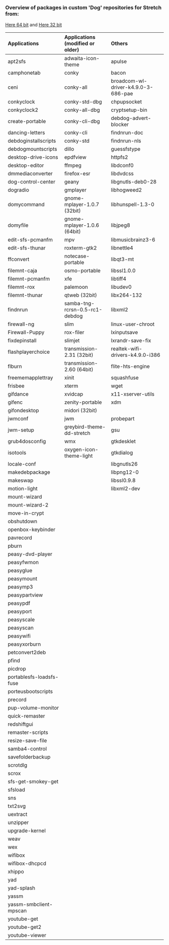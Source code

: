 ### Overview of packages in custom 'Dog' repositories for Stretch from:   
[Here 64 bit](https://fredx181.github.io/StretchDog/amd64/Packages) and [Here 32 bit](https://fredx181.github.io/StretchDog/i386/Packages)   

| Applications     | Applications (modified or older) |    Others        |
| :----------------| :------------------------------  |    :------       |
|apt2sfs|adwaita-icon-theme|apulse
|camphonetab|conky|bacon
|ceni|conky-all|broadcom-wl-driver-k4.9.0-3-686-pae
|conkyclock|conky-std-dbg|chpupsocket
|conkyclock2|conky-all-dbg|cryptsetup-bin
|create-portable|conky-cli-dbg|debdog-advert-blocker 
|dancing-letters|conky-cli|findnrun-doc
|debdoginstallscripts|conky-std|findnrun-nls
|debdogmountscripts|dillo|guessfstype
|desktop-drive-icons|epdfview|httpfs2
|desktop-editor|ffmpeg|libdconf0
|dmmediaconverter|firefox-esr|libdvdcss
|dog-control-center|geany|libgnutls-deb0-28
|dogradio|gmplayer|libhogweed2
|domycommand|gnome-mplayer-1.0.7 (32bit)|libhunspell-1.3-0
|domyfile|gnome-mplayer-1.0.6 (64bit)|libjpeg8
|edit-sfs-pcmanfm|mpv|libmusicbrainz3-6
|edit-sfs-thunar|roxterm-gtk2|libnettle4
|ffconvert|notecase-portable|libqt3-mt
|filemnt-caja|osmo-portable|libssl1.0.0
|filemnt-pcmanfm|xfe|libtiff4
|filemnt-rox|palemoon|libudev0
|filemnt-thunar|qtweb (32bit)|libx264-132
|findnrun|samba-tng-rcrsn-0.5-rc1-debdog|libxml2
|firewall-ng|slim|linux-user-chroot
|Firewall-Puppy|rox-filer|lxinputsave
|fixdepinstall|slimjet|lxrandr-save-fix
|flashplayerchoice|transmission-2.31 (32bit)|realtek-wifi-drivers-k4.9.0-i386
|flburn|transmission-2.60 (64bit)|flite-hts-engine
|freememapplettray|xinit|squashfuse
|frisbee|xterm|wget
|gifdance|xvidcap|x11-xserver-utils
|gifenc|zenity-portable|xdm
|gifondesktop|midori (32bit)
|jwmconf|jwm|probepart
|jwm-setup|greybird-theme-dd-stretch|gsu
|grub4dosconfig|wmx|gtkdesklet
|isotools|oxygen-icon-theme-light|gtkdialog
|locale-conf||libgnutls26
|makedebpackage||libpng12-0
|makeswap||libssl0.9.8
|motion-light||libxml2-dev
|mount-wizard
|mount-wizard-2
|move-in-crypt
|obshutdown
|openbox-keybinder
|pavrecord
|pburn
|peasy-dvd-player
|peasyfwmon
|peasyglue
|peasymount
|peasymp3
|peasypartview
|peasypdf
|peasyport
|peasyscale
|peasyscan
|peasywifi
|peasyxorburn
|petconvert2deb
|pfind
|picdrop
|portablesfs-loadsfs-fuse
|porteusbootscripts
|precord
|pup-volume-monitor
|quick-remaster
|redshiftgui
|remaster-scripts
|resize-save-file
|samba4-control
|savefolderbackup
|scrotdlg
|scrox
|sfs-get-smokey-get
|sfsload
|sns
|txt2svg
|uextract
|unzipper
|upgrade-kernel
|weav
|wex
|wifibox
|wifibox-dhcpcd
|xhippo
|yad
|yad-splash
|yassm
|yassm-smbclient-mpscan
|youtube-get
|youtube-get2
|youtube-viewer
